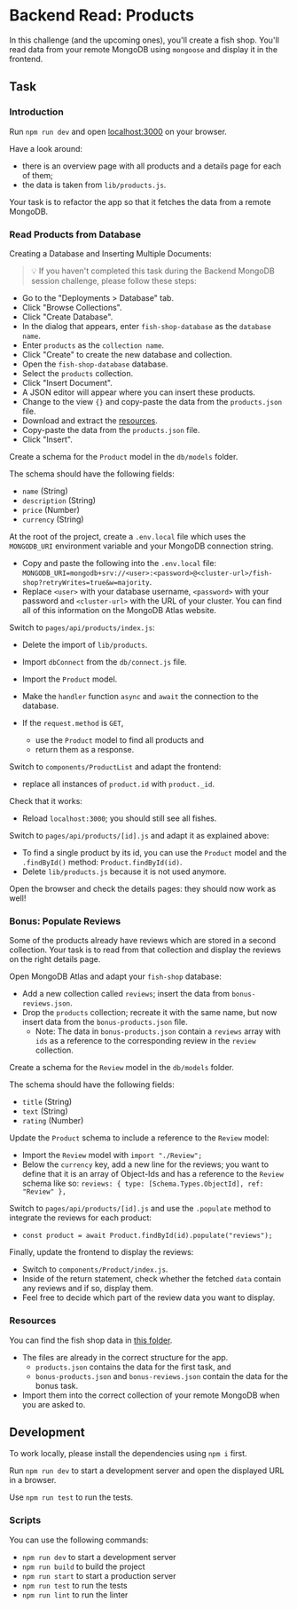 # Backend Read: Products

In this challenge (and the upcoming ones), you'll create a fish shop.
You'll read data from your remote MongoDB using `mongoose` and display it in the frontend.

## Task

### Introduction

Run `npm run dev` and open [localhost:3000](http://localhost:3000) on your browser.

Have a look around:

- there is an overview page with all products and a details page for each of them;
- the data is taken from `lib/products.js`.

Your task is to refactor the app so that it fetches the data from a remote MongoDB.

### Read Products from Database

Creating a Database and Inserting Multiple Documents:
> 💡 If you haven't completed this task during the Backend MongoDB session challenge, please follow these steps:

- Go to the "Deployments > Database" tab.
- Click "Browse Collections".
- Click "Create Database".
- In the dialog that appears, enter `fish-shop-database` as the `database name`.
- Enter `products` as the `collection name`.
- Click "Create" to create the new database and collection.
- Open the `fish-shop-database` database.
- Select the `products` collection.
- Click "Insert Document".
- A JSON editor will appear where you can insert these products.
- Change to the view `{}` and copy-paste the data from the `products.json` file.
- Download and extract the [resources](https://github.com/neuefische/web-exercises/blob/main/sessions/backend-read/products/README.md#resources).
- Copy-paste the data from the `products.json` file.
- Click "Insert".

Create a schema for the `Product` model in the `db/models` folder.

The schema should have the following fields:

- `name` (String)
- `description` (String)
- `price` (Number)
- `currency` (String)

At the root of the project, create a `.env.local` file which uses the `MONGODB_URI` environment variable and your MongoDB connection string.

- Copy and paste the following into the `.env.local` file: `MONGODB_URI=mongodb+srv://<user>:<password>@<cluster-url>/fish-shop?retryWrites=true&w=majority`.
- Replace `<user>` with your database username, `<password>` with your password and `<cluster-url>` with the URL of your cluster. You can find all of this information on the MongoDB Atlas website.

Switch to `pages/api/products/index.js`:

- Delete the import of `lib/products`.
- Import `dbConnect` from the `db/connect.js` file.
- Import the `Product` model.
- Make the `handler` function `async` and `await` the connection to the database.
- If the `request.method` is `GET`,

  - use the `Product` model to find all products and
  - return them as a response.

Switch to `components/ProductList` and adapt the frontend:

- replace all instances of `product.id` with `product._id`.

Check that it works:

- Reload `localhost:3000`; you should still see all fishes.

Switch to `pages/api/products/[id].js` and adapt it as explained above:

- To find a single product by its id, you can use the `Product` model and the `.findById()` method: `Product.findById(id)`.
- Delete `lib/products.js` because it is not used anymore.

Open the browser and check the details pages: they should now work as well!

### Bonus: Populate Reviews

Some of the products already have reviews which are stored in a second collection. Your task is to read from that collection and display the reviews on the right details page.

Open MongoDB Atlas and adapt your `fish-shop` database:

- Add a new collection called `reviews`; insert the data from `bonus-reviews.json`.
- Drop the `products` collection; recreate it with the same name, but now insert data from the `bonus-products.json` file.
  - Note: The data in `bonus-products.json` contain a `reviews` array with `ids` as a reference to the corresponding review in the `review` collection.

Create a schema for the `Review` model in the `db/models` folder.

The schema should have the following fields:

- `title` (String)
- `text` (String)
- `rating` (Number)

Update the `Product` schema to include a reference to the `Review` model:

- Import the `Review` model with `import "./Review";`
- Below the `currency` key, add a new line for the reviews; you want to define that it is an array of Object-Ids and has a reference to the `Review` schema like so: `reviews: { type: [Schema.Types.ObjectId], ref: "Review" },`

Switch to `pages/api/products/[id].js` and use the `.populate` method to integrate the reviews for each product:

- `const product = await Product.findById(id).populate("reviews");`

Finally, update the frontend to display the reviews:

- Switch to `components/Product/index.js`.
- Inside of the return statement, check whether the fetched `data` contain any reviews and if so, display them.
- Feel free to decide which part of the review data you want to display.

### Resources

You can find the fish shop data in [this folder](./resources/).

- The files are already in the correct structure for the app.
  - `products.json` contains the data for the first task, and
  - `bonus-products.json` and `bonus-reviews.json` contain the data for the bonus task.
- Import them into the correct collection of your remote MongoDB when you are asked to.

## Development

To work locally, please install the dependencies using `npm i` first.

Run `npm run dev` to start a development server and open the displayed URL in a browser.

Use `npm run test` to run the tests.

### Scripts

You can use the following commands:

- `npm run dev` to start a development server
- `npm run build` to build the project
- `npm run start` to start a production server
- `npm run test` to run the tests
- `npm run lint` to run the linter
